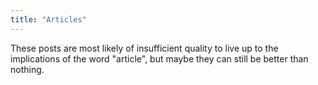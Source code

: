 ```yaml
---
title: "Articles"
---
```


These posts are most likely of insufficient quality to live up to the
implications of the word "article", but maybe they can still be better than
nothing.

